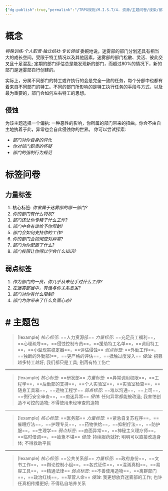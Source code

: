 ```yaml
---
{"dg-publish":true,"permalink":"/TRPG规则/M.I.S.T/4. 资源/主题问卷/浸染/部门/"}
---
```


# 概念
*特殊训练·个人职责·独立结社·专长领域*
委婉地说，迷雾部的部门分划还具有相当大的成长空间。受限于特工情况以及其他因素，迷雾部的部门松散、灵活、彼此交叉且十足混乱; 定期的部门评估总是能发现新的部门，而超过80%的情况下，新的部门是迷雾部自行创建的。

实际上，分属不同部门的特工或许执行的会是完全一致的任务，每个分部中也都有着来自不同部门的特工。不同的部门所影响的是特工执行任务的手段与方式，以及最为重要的，部门会如何左右特工的思想。
## 侵蚀
为该主题选择一个偏执: 一种恶性的影响，你所属的部门带来的扭曲。你会不由自主地执着于此，异常也会自此侵蚀你的世界。
你可以尝试探索:
- *部门对你自身的异化*
- *你对部门职责的怀疑*
- *部门的强制行为规范*

# 标签问卷
## 力量标签
1. 核心标签: *你隶属于迷雾部的哪一部门?*
2. *你的部门有什么特权?*
3. *部门还让你专精于什么工作?*
4. *部门中会有谁给予你帮助?*
5. *部门会如何支持你的工作?*
6. *你的部门会如何应对异常?*
7. *部门为你配置了什么?*
8. *部门权限让你得以学会什么知识?*

## 弱点标签
1. *作为部门的一员，你几乎从未经手过什么工作?*
2. *在迷雾部当中，有谁与你关系恶劣?*
3. *部门对你有什么限制?*
4. *部门为你带来了什么负面心态?*

# # 主题包
>[!example] *核心标签*: ==人力资源部==
 > *力量标签*: ==充足员工福利==，==心理疏导==，==侵蚀控制专员==，==援助特工名单==，==调用特工==，==小型现实稳定器==，==评估侵蚀==
 > *弱点标签*: ==外勤工作==，==独断的外勤部!==，==更严格的评估==，==抵触过度浸入==
  > *侵蚀*: 招募越多特工越好; 我们都只是工具; 别再有特工伤亡

---
  >[!example] *核心标签*: ==研发部==
 > *力量标签*: ==异常调用权限==，==工程学==，==后勤部的支持==，==个人实验室==，==实验室检查==，==随身工具箱==，==造物工程学==
 > *弱点标签*: ==难以沟通==，==上司==，==例行安全审查==，==痴迷异常==
  > *侵蚀*: 任何异常都能被改造; 我害怕创造不可控的造物; 不得使用未经审查的造物
  
---
  >[!example] *核心标签*: ==医务部==
 > *力量标签*: ==紧急自复苏程序==，==催眠疗法==，==护理专员==，==药物供给==，==抑制疗法==，==防护服==，==生理学==
 > *弱点标签*: ==直面异常==，==神秘主义理疗师==，==临时借调==，==疲惫不堪==
  > *侵蚀*: 持续服药就好; 明明可以直接改造身体; 不得救助平民
  
---
  >[!example] *核心标签*: ==公共关系部==
 > *力量标签*: ==政府身份==，==文书工作==，==舆论控制小组==，==各式证件==，==混淆真相==，==易容工具==，==精通法律==
 > *弱点标签*: ==不善使用造物==，==离群部门==，==政治红线==，==草菅人命==
  > *侵蚀*: 我更想放弃迷雾部的工作; 也许任真相传播更好; 不得私自培养关系